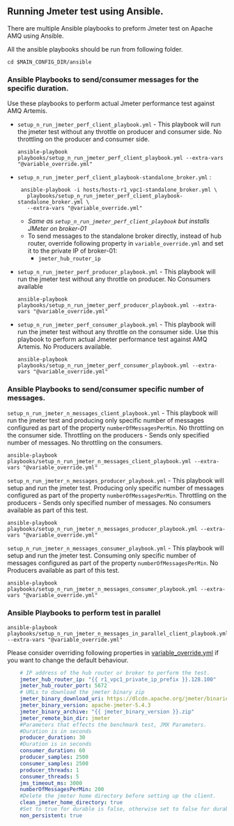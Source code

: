 ## Running Jmeter test using Ansible.

There are multiple Ansible playbooks to preform Jmeter test on Apache AMQ using Ansible.

All the ansible playbooks should be run from following folder.

```shell
cd $MAIN_CONFIG_DIR/ansible
```


### Ansible Playbooks to send/consumer messages for the specific duration.
Use these playbooks to perform actual Jmeter performance test against AMQ Artemis.


* `setup_n_run_jmeter_perf_client_playbook.yml` - This playbook will run the jmeter test without any throttle on producer and consumer side. 
No throttling on the producer and consumer side.

  ```shell
  ansible-playbook playbooks/setup_n_run_jmeter_perf_client_playbook.yml --extra-vars "@variable_override.yml"
  ```

* `setup_n_run_jmeter_perf_client_playbook-standalone_broker.yml` :
   ```shell
    ansible-playbook -i hosts/hosts-r1_vpc1-standalone_broker.yml \
      playbooks/setup_n_run_jmeter_perf_client_playbook-standalone_broker.yml \
      --extra-vars "@variable_override.yml"
   ```

  * _Same as `setup_n_run_jmeter_perf_client_playbook` but installs JMeter on broker-01_
  * To send messages to the standalone broker directly, instead of hub router, override following 
    property in `variable_override.yml` and set it to the private IP of broker-01:
    * `jmeter_hub_router_ip`

* `setup_n_run_jmeter_perf_producer_playbook.yml` - This playbook will run the jmeter test without any throttle on producer. 
No Consumers available

    ```shell
    ansible-playbook playbooks/setup_n_run_jmeter_perf_producer_playbook.yml --extra-vars "@variable_override.yml"
    ```

* `setup_n_run_jmeter_perf_consumer_playbook.yml` - This playbook will run the jmeter test without any throttle on the consumer side. Use this playbook to perform actual Jmeter performance test against AMQ Artemis.
No Producers available.

    ```shell
    ansible-playbook playbooks/setup_n_run_jmeter_perf_consumer_playbook.yml --extra-vars "@variable_override.yml"
    ```

### Ansible Playbooks to send/consumer specific number of messages.

`setup_n_run_jmeter_n_messages_client_playbook.yml` - This playbook will run the jmeter test and producing only specific number of messages configured as part of the property `numberOfMessagesPerMin`. No throttling on the consumer side. 
Throttling on the producers - Sends only specified number of messages. 
No throttling on the consumers. 

```shell
ansible-playbook playbooks/setup_n_run_jmeter_n_messages_client_playbook.yml --extra-vars "@variable_override.yml"
```

`setup_n_run_jmeter_n_messages_producer_playbook.yml` - This playbook will setup and run the jmeter test. Producing only specific number of messages configured as part of the property `numberOfMessagesPerMin`. 
Throttling on the producers - Sends only specified number of messages.
No consumers available as part of this test.

```shell
ansible-playbook playbooks/setup_n_run_jmeter_n_messages_producer_playbook.yml --extra-vars "@variable_override.yml"
```

`setup_n_run_jmeter_n_messages_consumer_playbook.yml` - This playbook will setup and run the jmeter test. Consuming only specific number of messages configured as part of the property `numberOfMessagesPerMin`.
No Producers available as part of this test.

```shell
ansible-playbook playbooks/setup_n_run_jmeter_n_messages_consumer_playbook.yml --extra-vars "@variable_override.yml"
```

### Ansible Playbooks to perform test in parallel

```shell
ansible-playbook playbooks/setup_n_run_jmeter_n_messages_in_parallel_client_playbook.yml --extra-vars "@variable_override.yml"
```

Please consider overriding following properties in [variable_override.yml](variable_override.yml) if you want to change the default behaviour.
```yaml
    # IP address of the hub router or broker to perform the test.
    jmeter_hub_router_ip: "{{ r1_vpc1_private_ip_prefix }}.128.100"
    jmeter_hub_router_port: 5672
    # URLs to download the jmeter binary zip
    jmeter_binary_download_uri: https://dlcdn.apache.org/jmeter/binaries
    jmeter_binary_version: apache-jmeter-5.4.3
    jmeter_binary_archive: "{{ jmeter_binary_version }}.zip"
    jmeter_remote_bin_dir: jmeter    
    #Parameters that effects the benchmark test, JMX Parameters.
    #Duration is in seconds
    producer_duration: 30
    #Duration is in seconds
    consumer_duration: 60
    producer_samples: 2500
    consumer_samples: 2500
    producer_threads: 1
    consumer_threads: 5
    jms_timeout_ms: 3000
    numberOfMessagesPerMin: 200
    #Delete the jmeter home directory before setting up the client. 
    clean_jmeter_home_directory: true
    #Set to true for durable is false, otherwise set to false for durable is true. 
    non_persistent: true
```
